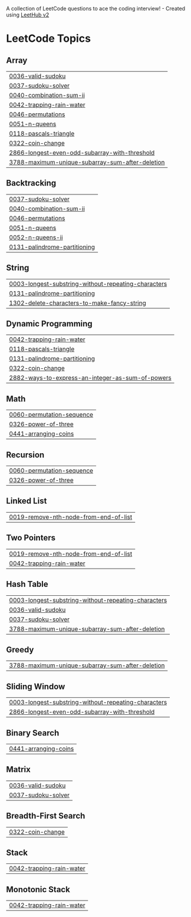 A collection of LeetCode questions to ace the coding interview! - Created using [LeetHub v2](https://github.com/arunbhardwaj/LeetHub-2.0)
<!---LeetCode Topics Start-->
# LeetCode Topics
## Array
|  |
| ------- |
| [0036-valid-sudoku](https://github.com/nitish-murugan/leetcode_journey/tree/master/0036-valid-sudoku) |
| [0037-sudoku-solver](https://github.com/nitish-murugan/leetcode_journey/tree/master/0037-sudoku-solver) |
| [0040-combination-sum-ii](https://github.com/nitish-murugan/leetcode_journey/tree/master/0040-combination-sum-ii) |
| [0042-trapping-rain-water](https://github.com/nitish-murugan/leetcode_journey/tree/master/0042-trapping-rain-water) |
| [0046-permutations](https://github.com/nitish-murugan/leetcode_journey/tree/master/0046-permutations) |
| [0051-n-queens](https://github.com/nitish-murugan/leetcode_journey/tree/master/0051-n-queens) |
| [0118-pascals-triangle](https://github.com/nitish-murugan/leetcode_journey/tree/master/0118-pascals-triangle) |
| [0322-coin-change](https://github.com/nitish-murugan/leetcode_journey/tree/master/0322-coin-change) |
| [2866-longest-even-odd-subarray-with-threshold](https://github.com/nitish-murugan/leetcode_journey/tree/master/2866-longest-even-odd-subarray-with-threshold) |
| [3788-maximum-unique-subarray-sum-after-deletion](https://github.com/nitish-murugan/leetcode_journey/tree/master/3788-maximum-unique-subarray-sum-after-deletion) |
## Backtracking
|  |
| ------- |
| [0037-sudoku-solver](https://github.com/nitish-murugan/leetcode_journey/tree/master/0037-sudoku-solver) |
| [0040-combination-sum-ii](https://github.com/nitish-murugan/leetcode_journey/tree/master/0040-combination-sum-ii) |
| [0046-permutations](https://github.com/nitish-murugan/leetcode_journey/tree/master/0046-permutations) |
| [0051-n-queens](https://github.com/nitish-murugan/leetcode_journey/tree/master/0051-n-queens) |
| [0052-n-queens-ii](https://github.com/nitish-murugan/leetcode_journey/tree/master/0052-n-queens-ii) |
| [0131-palindrome-partitioning](https://github.com/nitish-murugan/leetcode_journey/tree/master/0131-palindrome-partitioning) |
## String
|  |
| ------- |
| [0003-longest-substring-without-repeating-characters](https://github.com/nitish-murugan/leetcode_journey/tree/master/0003-longest-substring-without-repeating-characters) |
| [0131-palindrome-partitioning](https://github.com/nitish-murugan/leetcode_journey/tree/master/0131-palindrome-partitioning) |
| [1302-delete-characters-to-make-fancy-string](https://github.com/nitish-murugan/leetcode_journey/tree/master/1302-delete-characters-to-make-fancy-string) |
## Dynamic Programming
|  |
| ------- |
| [0042-trapping-rain-water](https://github.com/nitish-murugan/leetcode_journey/tree/master/0042-trapping-rain-water) |
| [0118-pascals-triangle](https://github.com/nitish-murugan/leetcode_journey/tree/master/0118-pascals-triangle) |
| [0131-palindrome-partitioning](https://github.com/nitish-murugan/leetcode_journey/tree/master/0131-palindrome-partitioning) |
| [0322-coin-change](https://github.com/nitish-murugan/leetcode_journey/tree/master/0322-coin-change) |
| [2882-ways-to-express-an-integer-as-sum-of-powers](https://github.com/nitish-murugan/leetcode_journey/tree/master/2882-ways-to-express-an-integer-as-sum-of-powers) |
## Math
|  |
| ------- |
| [0060-permutation-sequence](https://github.com/nitish-murugan/leetcode_journey/tree/master/0060-permutation-sequence) |
| [0326-power-of-three](https://github.com/nitish-murugan/leetcode_journey/tree/master/0326-power-of-three) |
| [0441-arranging-coins](https://github.com/nitish-murugan/leetcode_journey/tree/master/0441-arranging-coins) |
## Recursion
|  |
| ------- |
| [0060-permutation-sequence](https://github.com/nitish-murugan/leetcode_journey/tree/master/0060-permutation-sequence) |
| [0326-power-of-three](https://github.com/nitish-murugan/leetcode_journey/tree/master/0326-power-of-three) |
## Linked List
|  |
| ------- |
| [0019-remove-nth-node-from-end-of-list](https://github.com/nitish-murugan/leetcode_journey/tree/master/0019-remove-nth-node-from-end-of-list) |
## Two Pointers
|  |
| ------- |
| [0019-remove-nth-node-from-end-of-list](https://github.com/nitish-murugan/leetcode_journey/tree/master/0019-remove-nth-node-from-end-of-list) |
| [0042-trapping-rain-water](https://github.com/nitish-murugan/leetcode_journey/tree/master/0042-trapping-rain-water) |
## Hash Table
|  |
| ------- |
| [0003-longest-substring-without-repeating-characters](https://github.com/nitish-murugan/leetcode_journey/tree/master/0003-longest-substring-without-repeating-characters) |
| [0036-valid-sudoku](https://github.com/nitish-murugan/leetcode_journey/tree/master/0036-valid-sudoku) |
| [0037-sudoku-solver](https://github.com/nitish-murugan/leetcode_journey/tree/master/0037-sudoku-solver) |
| [3788-maximum-unique-subarray-sum-after-deletion](https://github.com/nitish-murugan/leetcode_journey/tree/master/3788-maximum-unique-subarray-sum-after-deletion) |
## Greedy
|  |
| ------- |
| [3788-maximum-unique-subarray-sum-after-deletion](https://github.com/nitish-murugan/leetcode_journey/tree/master/3788-maximum-unique-subarray-sum-after-deletion) |
## Sliding Window
|  |
| ------- |
| [0003-longest-substring-without-repeating-characters](https://github.com/nitish-murugan/leetcode_journey/tree/master/0003-longest-substring-without-repeating-characters) |
| [2866-longest-even-odd-subarray-with-threshold](https://github.com/nitish-murugan/leetcode_journey/tree/master/2866-longest-even-odd-subarray-with-threshold) |
## Binary Search
|  |
| ------- |
| [0441-arranging-coins](https://github.com/nitish-murugan/leetcode_journey/tree/master/0441-arranging-coins) |
## Matrix
|  |
| ------- |
| [0036-valid-sudoku](https://github.com/nitish-murugan/leetcode_journey/tree/master/0036-valid-sudoku) |
| [0037-sudoku-solver](https://github.com/nitish-murugan/leetcode_journey/tree/master/0037-sudoku-solver) |
## Breadth-First Search
|  |
| ------- |
| [0322-coin-change](https://github.com/nitish-murugan/leetcode_journey/tree/master/0322-coin-change) |
## Stack
|  |
| ------- |
| [0042-trapping-rain-water](https://github.com/nitish-murugan/leetcode_journey/tree/master/0042-trapping-rain-water) |
## Monotonic Stack
|  |
| ------- |
| [0042-trapping-rain-water](https://github.com/nitish-murugan/leetcode_journey/tree/master/0042-trapping-rain-water) |
<!---LeetCode Topics End-->